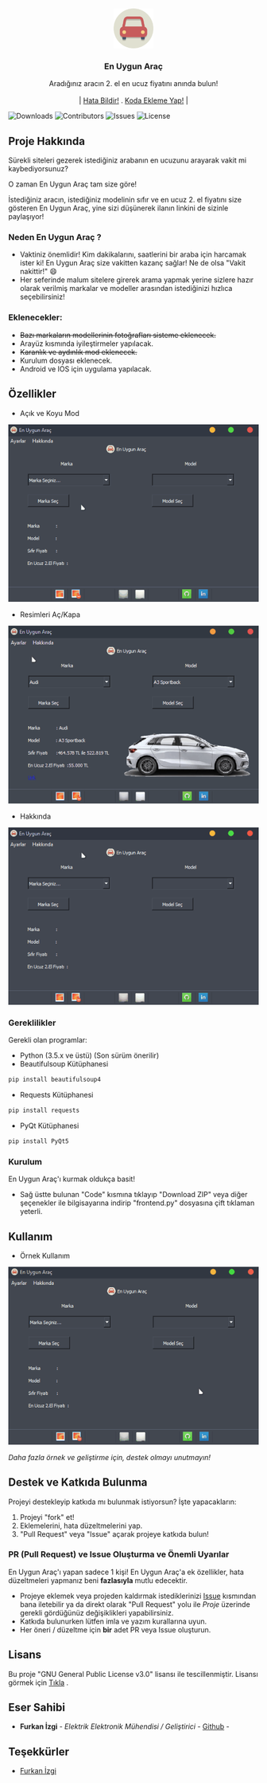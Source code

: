<br/>
<p align="center">
  <a href="https://github.com/Furkan-izgi/En Uygun Araç">
    <img src="assets/app.svg" alt="Logo" width="80" height="80">
  </a>

  <h3 align="center">En Uygun Araç</h3>

  <p align="center">
    Aradığınız aracın 2. el en ucuz fiyatını anında bulun!
    <br/>
    <br/>
    |
    <a href="https://github.com/Furkan-izgi/EnUygunArac/issues">Hata Bildir!</a>
    .
    <a href="https://github.com/Furkan-izgi/EnUygunArac/pulls">Koda Ekleme Yap!</a>
    |
  </p>
</p>

![Downloads](https://img.shields.io/github/downloads/Furkan-izgi/EnUygunArac/total) ![Contributors](https://img.shields.io/github/contributors/Furkan-izgi/EnUygunArac?color=dark-green) ![Issues](https://img.shields.io/github/issues/Furkan-izgi/EnUygunArac) ![License](https://img.shields.io/github/license/Furkan-izgi/EnUygunArac)

## Proje Hakkında

Sürekli siteleri gezerek istediğiniz arabanın en ucuzunu arayarak vakit mi kaybediyorsunuz? 

O zaman En Uygun Araç tam size göre!

İstediğiniz aracın, istediğiniz modelinin sıfır ve en ucuz 2. el fiyatını size gösteren En Uygun Araç, yine sizi düşünerek ilanın linkini de sizinle paylaşıyor!

### Neden En Uygun Araç ?

* Vaktiniz önemlidir! Kim dakikalarını, saatlerini bir araba için harcamak ister ki! En Uygun Araç size vakitten kazanç sağlar! 
Ne de olsa "Vakit nakittir!" :smile:
* Her seferinde malum sitelere girerek arama yapmak yerine sizlere hazır olarak verilmiş markalar ve modeller arasından istediğinizi hızlıca seçebilirsiniz!

### Eklenecekler:
* ~~Bazı markaların modellerinin fotoğrafları sisteme eklenecek.~~
* Arayüz kısmında iyileştirmeler yapılacak.
* ~~Karanlık ve aydınlık mod eklenecek.~~
* Kurulum dosyası eklenecek.
* Android ve IOS için uygulama yapılacak.

## Özellikler
* Açık ve Koyu Mod

![Screen Shot](assets/readme/temalar.gif)

* Resimleri Aç/Kapa

![Screen Shot](assets/readme/resim-ac-kapa.gif)

* Hakkında

![Screen Shot](assets/readme/hakkinda.gif)


### Gereklilikler

Gerekli olan programlar:

* Python (3.5.x ve üstü) (Son sürüm önerilir)
* Beautifulsoup Kütüphanesi
```sh
pip install beautifulsoup4
```
* Requests Kütüphanesi
```sh
pip install requests
```
* PyQt Kütüphanesi
```sh
pip install PyQt5
```
### Kurulum
En Uygun Araç'ı kurmak oldukça basit!
* Sağ üstte bulunan "Code" kısmına tıklayıp "Download ZIP" veya diğer şeçenekler ile bilgisayarına indirip "frontend.py" dosyasına çift tıklaman yeterli.

## Kullanım
* Örnek Kullanım

![Screen Shot](assets/readme/kullanim.gif)

_Daha fazla örnek ve geliştirme için, destek olmayı unutmayın!_

## Destek ve Katkıda Bulunma

Projeyi destekleyip katkıda mı bulunmak istiyorsun? İşte yapacakların:

1. Projeyi "fork" et!
2. Eklemelerini, hata düzeltmelerini yap.
3. "Pull Request" veya "Issue" açarak projeye katkıda bulun!


### PR (Pull Request) ve Issue Oluşturma ve Önemli Uyarılar

En Uygun Araç'ı yapan sadece 1 kişi! En Uygun Araç'a ek özellikler, hata düzeltmeleri yapmanız beni **fazlasıyla** mutlu edecektir.
* Projeye eklemek veya projeden kaldırmak istediklerinizi [Issue](https://github.com/Furkan-izgi/EnUygunArac/issues/new) kısmından bana iletebilir ya da direkt olarak "Pull Request" yolu ile *Proje* üzerinde gerekli gördüğünüz değişiklikleri yapabilirsiniz.
* Katkıda bulunurken lütfen imla ve yazım kurallarına uyun.
* Her öneri / düzeltme için **bir** adet PR veya Issue oluşturun.

## Lisans

Bu proje "GNU General Public License v3.0" lisansı ile tescillenmiştir. Lisansı görmek için [Tıkla](https://github.com/Furkan-izgi/EnUygunArac/blob/main/LICENSE.md) .

## Eser Sahibi

* **Furkan İzgi** - *Elektrik Elektronik Mühendisi / Geliştirici* - [Github](https://github.com/Furkan-izgi/) -

## Teşekkürler

* [Furkan İzgi](https://github.com/Furkan-izgi/)
